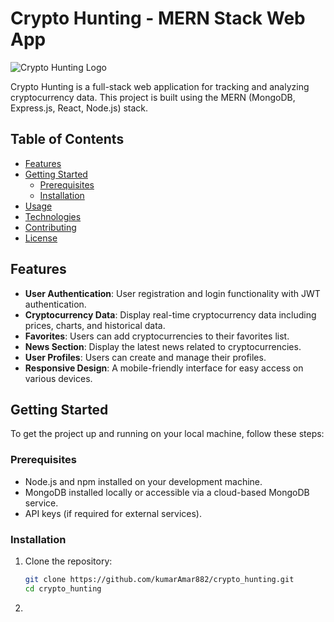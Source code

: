 # Crypto Hunting - MERN Stack Web App

![Crypto Hunting Logo](/client/public/logo.png)

Crypto Hunting is a full-stack web application for tracking and analyzing cryptocurrency data. This project is built using the MERN (MongoDB, Express.js, React, Node.js) stack.

## Table of Contents

- [Features](#features)
- [Getting Started](#getting-started)
  - [Prerequisites](#prerequisites)
  - [Installation](#installation)
- [Usage](#usage)
- [Technologies](#technologies-used)
- [Contributing](#contributing)
- [License](#license)

## Features

- **User Authentication**: User registration and login functionality with JWT authentication.
- **Cryptocurrency Data**: Display real-time cryptocurrency data including prices, charts, and historical data.
- **Favorites**: Users can add cryptocurrencies to their favorites list.
- **News Section**: Display the latest news related to cryptocurrencies.
- **User Profiles**: Users can create and manage their profiles.
- **Responsive Design**: A mobile-friendly interface for easy access on various devices.

## Getting Started

To get the project up and running on your local machine, follow these steps:

### Prerequisites

- Node.js and npm installed on your development machine.
- MongoDB installed locally or accessible via a cloud-based MongoDB service.
- API keys (if required for external services).

### Installation

1. Clone the repository:

   ```bash
   git clone https://github.com/kumarAmar882/crypto_hunting.git
   cd crypto_hunting
2.
